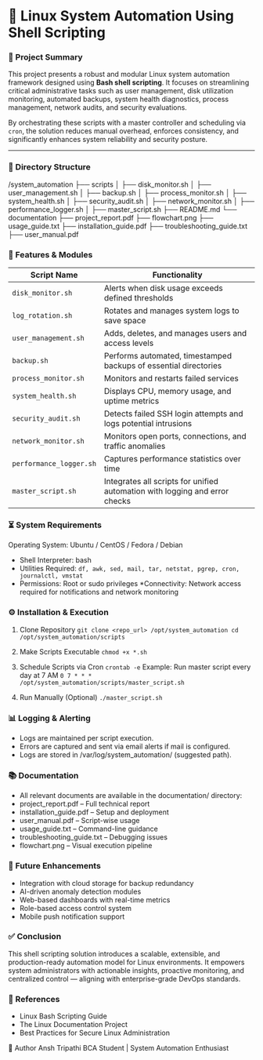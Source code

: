 # 🚀 Linux System Automation Using Shell Scripting

### 🧩 Project Summary

This project presents a robust and modular Linux system automation framework designed using **Bash shell scripting**. It focuses on streamlining critical administrative tasks such as user management, disk utilization monitoring, automated backups, system health diagnostics, process management, network audits, and security evaluations.

By orchestrating these scripts with a master controller and scheduling via `cron`, the solution reduces manual overhead, enforces consistency, and significantly enhances system reliability and security posture.

---

### 📁 Directory Structure
/system_automation
├── scripts
│   ├── disk_monitor.sh
│   ├── user_management.sh
│   ├── backup.sh
│   ├── process_monitor.sh
│   ├── system_health.sh
│   ├── security_audit.sh
│   ├── network_monitor.sh
│   ├── performance_logger.sh
│   ├── master_script.sh
├── README.md
└── documentation
    ├── project_report.pdf
    ├── flowchart.png
    ├── usage_guide.txt
    ├── installation_guide.pdf
    ├── troubleshooting_guide.txt
    ├── user_manual.pdf
    
### 🔧 Features & Modules

| Script Name             | Functionality                                                               |
| ----------------------- | --------------------------------------------------------------------------- |
| `disk_monitor.sh`       | Alerts when disk usage exceeds defined thresholds                           |
| `log_rotation.sh`       | Rotates and manages system logs to save space                               |
| `user_management.sh`    | Adds, deletes, and manages users and access levels                          |
| `backup.sh`             | Performs automated, timestamped backups of essential directories            |
| `process_monitor.sh`    | Monitors and restarts failed services                                       |
| `system_health.sh`      | Displays CPU, memory usage, and uptime metrics                              |
| `security_audit.sh`     | Detects failed SSH login attempts and logs potential intrusions             |
| `network_monitor.sh`    | Monitors open ports, connections, and traffic anomalies                     |
| `performance_logger.sh` | Captures performance statistics over time                                   |
| `master_script.sh`      | Integrates all scripts for unified automation with logging and error checks |

### ⏳ System Requirements
Operating System: Ubuntu / CentOS / Fedora / Debian
* Shell Interpreter: bash
* Utilities Required:
`df, awk, sed, mail, tar, netstat, pgrep, cron, journalctl, vmstat`
* Permissions: Root or sudo privileges
*Connectivity: Network access required for notifications and network monitoring

### ⚙️ Installation & Execution
1. Clone Repository
`git clone <repo_url> /opt/system_automation
cd /opt/system_automation/scripts`

2. Make Scripts Executable
`chmod +x *.sh`

3. Schedule Scripts via Cron
`crontab -e`
Example: Run master script every day at 7 AM
`0 7 * * * /opt/system_automation/scripts/master_script.sh`

4. Run Manually (Optional)
`./master_script.sh`


### 📊 Logging & Alerting
* Logs are maintained per script execution.
* Errors are captured and sent via email alerts if mail is configured.
* Logs are stored in /var/log/system_automation/ (suggested path).

### 📚 Documentation
* All relevant documents are available in the documentation/ directory:
* project_report.pdf – Full technical report
* installation_guide.pdf – Setup and deployment
* user_manual.pdf – Script-wise usage
* usage_guide.txt – Command-line guidance
* troubleshooting_guide.txt – Debugging issues
* flowchart.png – Visual execution pipeline

### 🚀 Future Enhancements
* Integration with cloud storage for backup redundancy
* AI-driven anomaly detection modules
* Web-based dashboards with real-time metrics
* Role-based access control system
* Mobile push notification support

### ✅ Conclusion
This shell scripting solution introduces a scalable, extensible, and production-ready automation model for Linux environments. It empowers system administrators with actionable insights, proactive monitoring, and centralized control — aligning with enterprise-grade DevOps standards.

### 📖 References
* Linux Bash Scripting Guide
* The Linux Documentation Project
* Best Practices for Secure Linux Administration


👤 Author Ansh Tripathi BCA Student | System Automation Enthusiast

